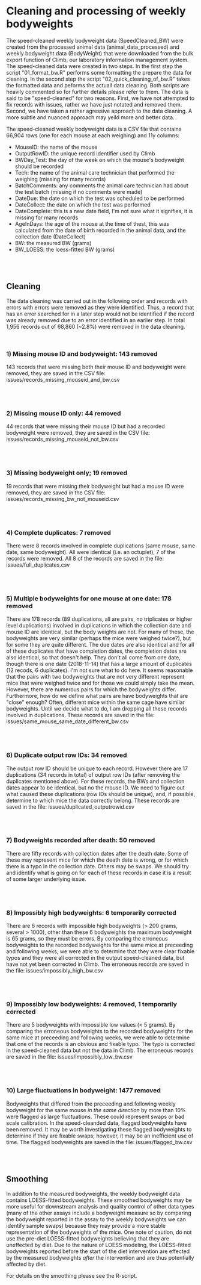 # Cleaning and processing of weekly bodyweights

The speed-cleaned weekly bodyweight data (SpeedCleaned_BW) were created from the processed animal data (animal_data_processed) and weekly bodyweight data (BodyWeight) that were downloaded from the bulk export function of Climb, our laboratory information management system. The speed-cleaned data were created in two steps. In the first step the script "01_format_bw.R" performs some formatting the prepare the data for cleaning. In the second step the script "02_quick_cleaning_of_bw.R" takes the formatted data and peforms the actuall data cleaning. Both scripts are heavily commented so for further details please refer to them. The data is said to be "speed-cleaned" for two reasons. First, we have not attempted to fix records with issues, rather we have just notated and removed them. Second, we have taken a rather agressive approach to the data cleaning. A more subtle and nuanced approach may yeild more and better data.

The speed-cleaned weekly bodyweight data is a CSV file that contains 66,904 rows (one for each mouse at each weighing) and 11y columns:
 - MouseID: the name of the mouse
 - OutputRowID: the unique record identifier used by Climb
 - BWDay_Test: the day of the week on which the mouse's bodyweight should be recorded
 - Tech: the name of the animal care technician that performed the weighing (missing for many records)
 - BatchComments: any comments the animal care technician had about the test batch (missing if no comments were made)
 - DateDue: the date on which the test was scheduled to be performed
 - DateCollect: the date on which the test was performed
 - DateComplete: this is a new date field, I'm not sure what it signifies, it is missing for many records
 - AgeInDays: the age of the mouse at the time of thest, this was calculated from the date of birth recorded in the animal data, and the collection date (DateCollect)
 - BW: the measured BW (grams)
 - BW_LOESS: the loess-fitted BW (grams)

<br>
<br>

## Cleaning

The data cleaning was carried out in the following order and records with errors with errors were removed as they were identified. Thus, a record that has an error searched for in a later step would not be identified if the record was already removed due to an error identified in an earlier step. In total 1,956 records out of 68,860 (~2.8%) were removed in the data cleaning.

<br>

### 1) Missing mouse ID and bodyweight: 143 removed

143 records that were missing both their mouse ID and bodyweight were removed, they are saved in the CSV file: issues/records_missing_mouseid_and_bw.csv

<br>
<br>

### 2) Missing mouse ID only: 44 removed

44 records that were missing their mouse ID but had a recorded bodyweight were removed, they are saved in the CSV file: issues/records_missing_mouseid_not_bw.csv

<br>
<br>

### 3) Missing bodyweight only; 19 removed

19 records that were missing their bodyweight but had a mouse ID were removed, they are saved in the CSV file: issues/records_missing_bw_not_mouseid.csv

<br>
<br>

### 4) Complete duplicates: 7 removed

There were 8 records involved in complete duplications (same mouse, same date, same bodyweight). All were identical (i.e. an octuplet), 7 of the records were removed. All 8 of the records are saved in the file: issues/full_duplicates.csv

<br>
<br>

### 5) Multiple bodyweights for one mouse at one date: 178 removed

There are 178 records (89 duplications, all are pairs, no triplicates or higher level duplications) involved in duplications in which the collection date and mouse ID are identical, but the body weights are not. For many of these, the bodyweights are very similar (perhaps the mice were weighed twice?), but for some they are quite different. The due dates are also identical and for all of these duplicates that have completion dates, the completion dates are also identical, so that doesn't help. They don't all come from one date, though there is one date (2018-11-14) that has a large amount of duplicates (12 recods, 6 duplicates). I'm not sure what to do here. It seems reasonable that the pairs with two bodyweights that are not very different represent mice that were weighed twice and for those we could simply take the mean. However, there are numerous pairs for which the bodyweights differ. Furthermore, how do we define what pairs are have bodyweights that are "close" enough? Often, different mice within the same cage have similar bodyweights. Until we decide what to do, I am dropping all these records involved in duplications. These records are saved in the file: issues/same_mouse_same_date_different_bw.csv

<br>
<br>

### 6) Duplicate output row IDs: 34 removed

The output row ID should be unique to each record. However there are 17 duplications (34 records in total) of output row IDs (after removing the duplicates mentioned above). For these records, the BWs and collection dates appear to be identical, but no the mouse ID. We need to figure out what caused these duplications (row IDs should be unique), and, if possible, determine to which mice the data correctly belong. These records are saved in the file: issues/duplicated_outputrowid.csv

<br>
<br>

### 7) Bodyweights recorded after death: 50 removed

There are fifty records with collection dates after the death date. Some of these may represent mice for which the death date is wrong, or for which there is a typo in the collection date. Others may be swaps. We should try and identify what is going on for each of these records in case it is a result of some larger underlying issue.

<br>
<br>

### 8) Impossibly high bodyweights: 6 temporarily corrected

There are 6 records with impossible high bodyweights (> 200 grams, several > 1000), other than these 6 bodyweights the maximum bodyweight is 65 grams, so they must be errors. By comparing the erroneous bodyweights to the recorded bodyweights for the same mice at preceeding and following weeks, we were able to determine that they were clear fixable typos and they were all corrected in the output speed-cleaned data, but have not yet been corrected in Climb. The erroneous records are saved in the file: issues/impossibly_high_bw.csv

<br>
<br>

### 9) Impossibly low bodyweights: 4 removed, 1 temporarily corrected

There are 5 bodyweights with impossible low values (< 5 grams). By comparing the erroneous bodyweights to the recorded bodyweights for the same mice at preceeding and following weeks, we were able to determine that one of the records is an obvious and fixable typo. The typo is corrected in the speed-cleaned data but not the data in Climb. The erroneous records are saved in the file: issues/impossibly_low_bw.csv

<br>
<br>

### 10) Large fluctuations in bodyweight: 1477 removed

Bodyweights that differed from the preceeding and following weekly bodyweight for the same mouse *in the same direction* by more than 10% were flagged as large fluctuations. These could represent swaps or bad scale calibration. In the speed-cleanded data, flagged bodyweights have been removed. It may be worth investigating these flagged bodyweights to determine if they are fixable swaps; however, it may be an inefficient use of time. The flagged bodyweights are saved in the file: issues/flagged_bw.csv

<br>
<br>


## Smoothing

In addition to the measured bodyweights, the weekly bodyweight data contains LOESS-fitted bodyweights. These smoothed bodyweights may be more useful for downstream analysis and quality control of other data types (many of the other assays include a bodyweight measure so by comparing the bodyweight reported in the assay to the weekly bodyweights we can identify sample swaps) because they may provide a more stable representation of the bodyweights of the mice. One note of caution, do not use the pre-diet LOESS-fitted bodyweights believing that they are uneffected by diet. Due to the nature of LOESS modeling, the LOESS-fitted bodyweights reported before the start of the diet intervention are effected by the measured bodyweights *after* the intervention and are thus potentially affected by diet.

For details on the smoothing please see the R-script.

<br>
<br>